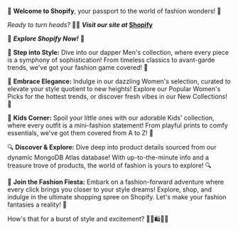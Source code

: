 🌟 **Welcome to Shopify**, your passport to the world of fashion wonders! 🌟

_Ready to turn heads?_ 💁‍♂️ **_Visit our site at_ [Shopify](https://symphonious-macaron-d203cd.netlify.app)**

🚀 **_Explore Shopify Now!_** 🚀

💼 **Step into Style:** Dive into our dapper Men's collection, where every piece is a symphony of sophistication! From timeless classics to avant-garde trends, we've got your fashion game covered! 💼

💃 **Embrace Elegance:** Indulge in our dazzling Women's selection, curated to elevate your style quotient to new heights! Explore our Popular Women's Picks for the hottest trends, or discover fresh vibes in our New Collections! 💃

👶 **Kids Corner:** Spoil your little ones with our adorable Kids' collection, where every outfit is a mini-fashion statement! From playful prints to comfy essentials, we've got them covered from A to Z! 👶

🔍 **Discover & Explore:** Dive deep into product details sourced from our dynamic MongoDB Atlas database! With up-to-the-minute info and a treasure trove of products, the world of fashion is yours to explore! 🔍

🎊 **Join the Fashion Fiesta:** Embark on a fashion-forward adventure where every click brings you closer to your style dreams! Explore, shop, and indulge in the ultimate shopping spree on Shopify. Let's make your fashion fantasies a reality! 🎊

How's that for a burst of style and excitement? 🌈✨🛍️🌟🎉
